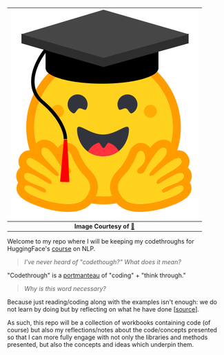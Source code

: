 | [![](media/course-logo.svg)](https://huggingface.co/course/chapter0/1?fw=pt) |
|:--:|
|<b>Image Courtesy of</b> [🤗](https://huggingface.co/course/chapter1/1?fw=pt)|

Welcome to my repo where I will be keeping my codethroughs for HuggingFace's [course](https://huggingface.co/course/chapter0/1?fw=pt) on NLP. 

> _I've never heard of "codethough?" What does it mean?_

"Codethrough" is a [portmanteau](https://en.wikipedia.org/wiki/Portmanteau) of "coding" + "think through." 

> _Why is this word necessary?_

Because just reading/coding along with the examples isn't enough: we do not learn by doing but by reflecting on what he have done [[source](https://www.quora.com/What-is-the-source-of-this-famous-quote-attributed-to-John-Dewey-We-do-not-learn-from-an-experience-We-learn-from-reflecting-on-an-experience)].

As such, this repo will be a collection of workbooks containing code (of course) but also my reflections/notes about the code/concepts presented so that I can more fully engage with not only the libraries and methods presented, but also the concepts and ideas which underpin them. 